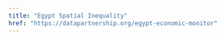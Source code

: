 ```yaml
---
title: "Egypt Spatial Inequality"
href: "https://datapartnership.org/egypt-economic-monitor"
---
```


